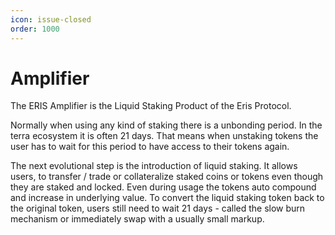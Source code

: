 ```yaml
---
icon: issue-closed
order: 1000
---
```


# Amplifier

The ERIS Amplifier is the Liquid Staking Product of the Eris Protocol.

Normally when using any kind of staking there is a unbonding period. In the terra ecosystem it is often 21 days. That means when unstaking tokens the user has to wait for this period to have access to their tokens again.

The next evolutional step is the introduction of liquid staking. It allows users, to transfer / trade or collateralize staked coins or tokens even though they are staked and locked.
Even during usage the tokens auto compound and increase in underlying value.
To convert the liquid staking token back to the original token, users still need to wait 21 days - called the slow burn mechanism or immediately swap with a usually small markup.
